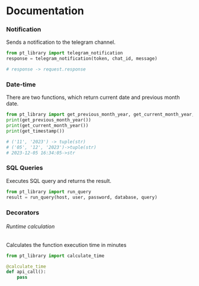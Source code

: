 # Documentation

### Notification
Sends a notification to the telegram channel.
```python
from pt_library import telegram_notification
response = telegram_notification(token, chat_id, message)

# response -> request.response
```

### Date-time
There are two functions, which return current date and previous month date.
```python
from pt_library import get_previous_month_year, get_current_month_year, get_timestamp
print(get_previous_month_year())
print(get_current_month_year())
print(get_timestamp())

# ('11', '2023') -> tuple(str)
# ('05', '12', '2023')->tuple(str)
# 2023-12-05 16:34:05->str
```

### SQL Queries
Executes SQL query and returns the result.
```python
from pt_library import run_query
result = run_query(host, user, password, database, query)
```
### Decorators
###### Runtime calculation
Calculates the function execution time in minutes
```python
from pt_library import calculate_time

@calculate_time
def api_call():
    pass
```